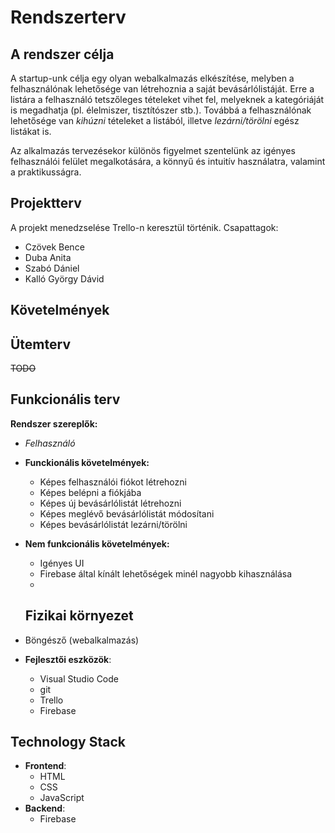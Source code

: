 # Rendszerterv

## A rendszer célja
A startup-unk célja egy olyan webalkalmazás elkészítése, melyben a felhasználónak lehetősége van létrehoznia a saját bevásárlólistáját. Erre a listára a felhasználó tetszőleges tételeket vihet fel, melyeknek a kategóriáját is megadhatja (pl. élelmiszer, tisztítószer stb.). Továbbá a felhasználónak lehetősége van *kihúzni* tételeket a listából, illetve *lezárni/törölni* egész listákat is. 

Az alkalmazás tervezésekor különös figyelmet szentelünk az igényes felhasználói felület megalkotására, a könnyű és intuitív használatra, valamint a praktikusságra.

## Projektterv
A projekt menedzselése Trello-n keresztül történik.
Csapattagok:
 - Czövek Bence
 - Duba Anita
 - Szabó Dániel
 - Kalló György Dávid
 
 ## Követelmények
 

## Ütemterv
~~TODO~~	

## Funkcionális terv

**Rendszer szereplők:**
- *Felhasználó*
 - **Funckionális követelmények:**
	 - Képes felhasználói fiókot létrehozni
	 - Képes belépni a fiókjába
	 - Képes új bevásárlólistát létrehozni
	 - Képes meglévő bevásárlólistát módosítani
	 - Képes bevásárlólistát lezárni/törölni
- **Nem funkcionális követelmények:**
	- Igényes UI
	- Firebase által kínált lehetőségek minél nagyobb kihasználása
	- 
	## Fizikai környezet

 - Böngésző (webalkalmazás)
 - **Fejlesztői eszközök**:
	 - Visual Studio Code
	 - git
	 - Trello
	 - Firebase

## Technology Stack

- **Frontend**:
	- HTML
	- CSS
	- JavaScript
- **Backend**:
	- Firebase
